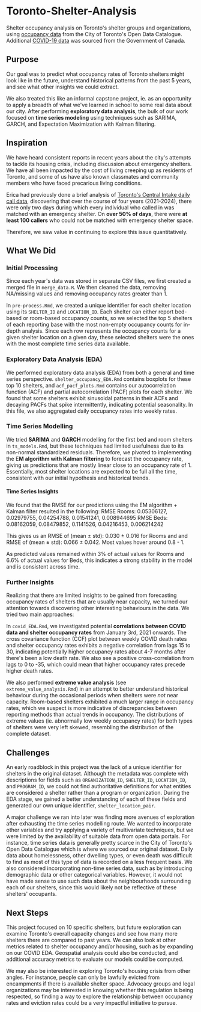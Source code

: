 # Toronto-Shelter-Analysis
Shelter occupancy analysis on Toronto's shelter groups and organizations, using [occupancy data](https://open.toronto.ca/dataset/daily-shelter-overnight-service-occupancy-capacity/) from the City of Toronto's Open Data Catalogue. Additional [COVID-19 data](https://health-infobase.canada.ca/covid-19/current-situation.html) was sourced from the Government of Canada.

## Purpose

Our goal was to predict what occupancy rates of Toronto shelters might look like in the future, understand historical patterns from the past 5 years, and see what other insights we could extract. 

We also treated this like an informal capstone project, ie. as an opportunity to apply a breadth of what we've learned in school to some real data about our city. After performing **exploratory data analysis**, the bulk of our work focused on **time series modeling** using techniques such as SARIMA, GARCH, and Expectation Maximization with Kalman filtering.  

## Inspiration

We have heard consistent reports in recent years about the city's attempts to tackle its housing crisis, including discussion about emergency shelters. We have all been impacted by the cost of living creeping up as residents of Toronto, and some of us have also known classmates and community members who have faced precarious living conditions.

Erica had previously done a brief analysis of [Toronto's Central Intake daily call data](https://open.toronto.ca/dataset/central-intake-calls/), discovering that over the course of four years (2021-2024), there were only two days during which every individual who called in was matched with an emergency shelter. On **over 50% of days**, there were **at least 100 callers** who could not be matched with emergency shelter space.

Therefore, we saw value in continuing to explore this issue quantitatively.

## What We Did

### Initial Processing
Since each year's data was stored in separate CSV files, we first created a merged file in `merge_data.R`. We then cleaned the data, removing NA/missing values and removing occupancy rates greater than 1. 

In `pre-process.Rmd`, we created a unique identifier for each shelter location using its `SHELTER_ID` and `LOCATION_ID`. Each shelter can either report bed-based or room-based occupancy counts, so we selected the top 5 shelters of each reporting base with the most non-empty occupancy counts for in-depth analysis. Since each row represents the occupancy counts for a given shelter location on a given day, these selected shelters were the ones with the most complete time series data available. 

### Exploratory Data Analysis (EDA)
We performed exploratory data analysis (EDA) from both a general and time series perspective. `shelter_occupancy_EDA.Rmd` contains boxplots for these top 10 shelters, and `acf_pacf_plots.Rmd` contains our autocorrelation function (ACF) and partial autocorrelation (PACF) plots for each shelter. We found that some shelters exhibit sinusoidal patterns in their ACFs and decaying PACFs that spike intermittently, indicating potential seasonality.  In this file, we also aggregated daily occupancy rates into weekly rates.

### Time Series Modelling
We tried **SARIMA** and **GARCH** modelling for the first bed and room shelters in `ts_models.Rmd`, but these techniques had limited usefulness due to its non-normal standardized residuals. Therefore, we pivoted to implementing the E**M algorithm with Kalman filtering** to forecast the occupancy rate, giving us predictions that are mostly linear close to an occupancy rate of 1. Essentially, most shelter locations are expected to be full all the time, consistent with our initial hypothesis and historical trends.

#### Time Series Insights
We found that the RMSE for our predictions using the EM algorithm + Kalman filter resulted in the following:
RMSE Rooms: 0.05306127, 0.02979755, 0.04254788, 0.01541241, 0.008944695
RMSE Beds: 0.08162059, 0.08479852, 0.1141526, 0.04216453, 0.006214242

This gives us an RMSE of (mean ± std): 0.030 ± 0.016 for Rooms and and RMSE of (mean ± std): 0.066 ± 0.042. Most values hover around 0.8 - 1.

As predicted values remained within 3% of actual values for Rooms and 6.6% of actual values for Beds, this indicates a strong stability in the model and is consistent across time.

### Further Insights
Realizing that there are limited insights to be gained from forecasting occupancy rates of shelters that are usually near capacity, we turned our attention towards discovering other interesting behaviours in the data. We tried two main approaches:

In `covid_EDA.Rmd`, we investigated potential **correlations between COVID data and shelter occupancy rates** from January 3rd, 2021 onwards. The cross covariance function (CCF) plot between weekly COVID death rates and shelter occupancy rates exhibits a negative correlation from lags 15 to 30, indicating potentially higher occupancy rates about 4-7 months after there's been a low death rate. We also see a positive cross-correlation from lags to 0 to -35, which could mean that higher occupancy rates precede higher death rates.

We also performed **extreme value analysis** (see `extreme_value_analysis.Rmd`) in an attempt to better understand historical behaviour during the occasional periods when shelters were *not* near capacity. Room-based shelters exhibited a much larger range in occupancy rates, which we suspect is more indicative of discrepancies between reporting methods than actual trends in occupancy. The distributions of extreme values (ie. abnormally low weekly occupancy rates) for both types of shelters were very left skewed, resembling the distribution of the complete dataset.

## Challenges

An early roadblock in this project was the lack of a unique identifier for shelters in the original dataset. Although the metadata was complete with descriptions for fields such as `ORGANIZATION_ID`, `SHELTER_ID`, `LOCATION_ID`, and `PROGRAM_ID`, we could not find authoritative definitions for what entities are considered a shelter rather than a program or organization. During the EDA stage, we gained a better understanding of each of these fields and generated our own unique identifier, `shelter_location_pair`.

A major challenge we ran into later was finding more avenues of exploration after exhausting the time series modelling route. We wanted to incorporate other variables and try applying a variety of multivariate techniques, but we were limited by the availability of suitable data from open data portals. For instance, time series data is generally pretty scarce in the City of Toronto's Open Data Catalogue which is where we sourced our original dataset. Daily data about homelessness, other dwelling types, or even death was difficult to find as most of this type of data is recorded on a less frequent basis. We also considered incorporating non-time series data, such as by introducing demographic data or other categorical variables. However, it would not have made sense to use such data about the neighbourhoods surrounding each of our shelters, since this would likely not be reflective of these shelters' occupants. 

## Next Steps

This project focused on 10 specific shelters, but future exploration can examine Toronto's overall capacity changes and see how many more shelters there are compared to past years. We can also look at other metrics related to shelter occupancy and/or housing, such as by expanding on our COVID EDA. Geospatial analysis could also be conducted, and additional accuracy metrics to evaluate our models could be computed.

We may also be interested in exploring Toronto's housing crisis from other angles. For instance, people can only be lawfully evicted from encampments if there is available shelter space. Advocacy groups and legal organizations may be interested in knowing whether this regulation is being respected, so finding a way to explore the relationship between occupancy rates and eviction rates could be a very impactful initiative to pursue.
